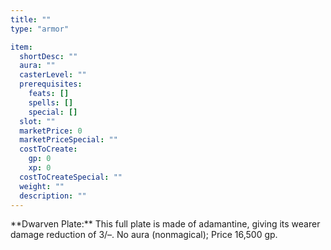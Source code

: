 ```yaml
---
title: ""
type: "armor"

item:
  shortDesc: ""
  aura: ""
  casterLevel: ""
  prerequisites:
    feats: []
    spells: []
    special: []
  slot: ""
  marketPrice: 0
  marketPriceSpecial: ""
  costToCreate:
    gp: 0
    xp: 0
  costToCreateSpecial: ""
  weight: ""
  description: ""
---
```

<p id="dwarven-plate">**Dwarven Plate:** This full plate is made of adamantine, giving its wearer damage reduction of 3/&ndash;.
No aura (nonmagical); Price 16,500 gp.

